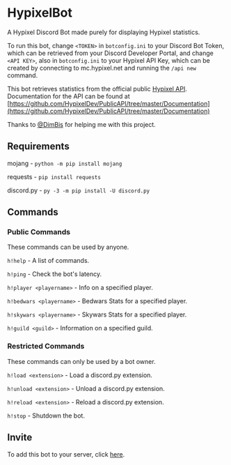 # HypixelBot
A Hypixel Discord Bot made purely for displaying Hypixel statistics.

To run this bot, change `<TOKEN>` in `botconfig.ini` to your Discord Bot Token, which can be retrieved from your Discord Developer Portal, and change `<API KEY>`, also in `botconfig.ini` to your Hypixel API Key, which can be created by connecting to mc.hypixel.net and running the `/api new` command.

This bot retrieves statistics from the official public [Hypixel API](https://api.hypixel.net). Documentation for the API can be found at [https://github.com/HypixelDev/PublicAPI/tree/master/Documentation](https://github.com/HypixelDev/PublicAPI/tree/master/Documentation)

Thanks to [@DimBis](https://dimmy.xyz) for helping me with this project.

## Requirements
mojang - `python -m pip install mojang`

requests - `pip install requests`

discord.py - `py -3 -m pip install -U discord.py`

## Commands

### Public Commands

These commands can be used by anyone.

`h!help` - A list of commands.

`h!ping` - Check the bot's latency.

`h!player <playername>` - Info on a specified player.

`h!bedwars <playername>` - Bedwars Stats for a specified player.

`h!skywars <playername>` - Skywars Stats for a specified player.

`h!guild <guild>` - Information on a specified guild.

### Restricted Commands

These commands can only be used by a bot owner.

`h!load <extension>` - Load a discord.py extension.

`h!unload <extension>` - Unload a discord.py extension.

`h!reload <extension>` - Reload a discord.py extension.

`h!stop` - Shutdown the bot.

## Invite
To add this bot to your server, click [here](https://discord.com/api/oauth2/authorize?client_id=764677833820995605&permissions=0&scope=bot).
